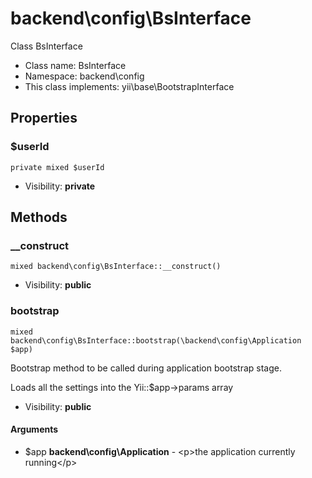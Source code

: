backend\config\BsInterface
===============

Class BsInterface




* Class name: BsInterface
* Namespace: backend\config
* This class implements: yii\base\BootstrapInterface




Properties
----------


### $userId

    private mixed $userId





* Visibility: **private**


Methods
-------


### __construct

    mixed backend\config\BsInterface::__construct()





* Visibility: **public**




### bootstrap

    mixed backend\config\BsInterface::bootstrap(\backend\config\Application $app)

Bootstrap method to be called during application bootstrap stage.

Loads all the settings into the Yii::$app->params array

* Visibility: **public**


#### Arguments
* $app **backend\config\Application** - &lt;p&gt;the application currently running&lt;/p&gt;

